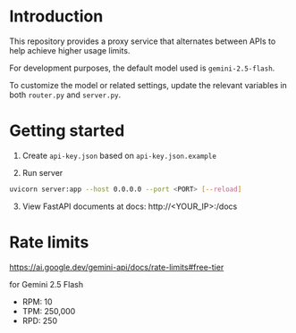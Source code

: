 # Introduction

This repository provides a proxy service that alternates between APIs to help achieve higher usage limits.

For development purposes, the default model used is `gemini-2.5-flash`.

To customize the model or related settings, update the relevant variables in both `router.py` and `server.py`.

# Getting started

1. Create `api-key.json` based on `api-key.json.example` 

2. Run server

```bash
uvicorn server:app --host 0.0.0.0 --port <PORT> [--reload]
```

3. View FastAPI documents at docs: http://<YOUR_IP>:<PORT>/docs

# Rate limits

https://ai.google.dev/gemini-api/docs/rate-limits#free-tier

for Gemini 2.5 Flash
- RPM: 10
- TPM: 250,000
- RPD: 250
